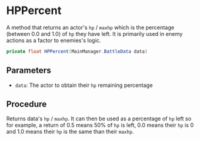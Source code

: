 # HPPercent
A method that returns an actor's `hp` / `maxhp` which is the percentage (between 0.0 and 1.0) of `hp` they have left. It is primarily used in enemy actions as a factor to enemies's logic.

```cs
private float HPPercent(MainManager.BattleData data)
```

## Parameters

- `data`: The actor to obtain their `hp` remaining percentage

## Procedure
Returns data's `hp` / `maxhp`. It can then be used as a percentage of `hp` left so for example, a return of 0.5 means 50% of `hp` is left, 0.0 means their `hp` is 0 and 1.0 means their `hp` is the same than their `maxhp`.
